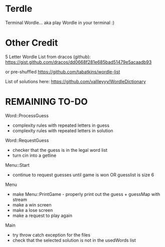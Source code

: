 # Terdle
Terminal Wordle... aka play Wordle in your terminal :)

# Other Credit
5 Letter Wordle List from dracos (github): https://gist.github.com/dracos/dd0668f281e685bad51479e5acaadb93

or pre-shuffled https://github.com/tabatkins/wordle-list

List of solutions here: https://github.com/vallleyyy/WordleDictionary

# REMAINING TO-DO
Word::ProcessGuess
- complexity rules with repeated letters in guess
- complexity rules with repeated letters in solution

Word::RequestGuess
- checker that the guess is in the legal word list
- turn cin into a getline 

Menu::Start
- continue to request guesses until game is won OR guesslist is size 6

Menu
- make Menu::PrintGame - properly print out the guess + guessMap with stream
- make a win screen
- make a lose screen
- make a request to play again

Main
- try throw catch exception for the files
- check that the selected solution is not in the usedWords list